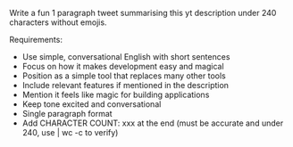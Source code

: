 Write a fun 1 paragraph tweet summarising this yt description under 240 characters without emojis.

Requirements:
- Use simple, conversational English with short sentences
- Focus on how it makes development easy and magical
- Position as a simple tool that replaces many other tools
- Include relevant features if mentioned in the description
- Mention it feels like magic for building applications
- Keep tone excited and conversational
- Single paragraph format
- Add CHARACTER COUNT: xxx at the end (must be accurate and under 240, use | wc -c to verify)
